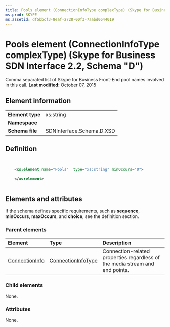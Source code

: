 ```yaml
---
title: Pools element (ConnectionInfoType complexType) (Skype for Business SDN Interface 2.2, Schema "D")
ms.prod: SKYPE
ms.assetid: df5bbcf3-8eaf-2728-00f3-7aabd0644019
---
```



# Pools element (ConnectionInfoType complexType) (Skype for Business SDN Interface 2.2, Schema "D")
Comma separated list of Skype for Business Front-End pool names involved in this call. 
 **Last modified:** October 07, 2015
  
    
    


## Element information


|||
|:-----|:-----|
|**Element type**|xs:string |
|**Namespace**||
|**Schema file**|SDNInterface.Schema.D.XSD |
   

## Definition


```XML


    <xs:element name="Pools"  type="xs:string" minOccurs="0">
    
    </xs:element>
  
```


## Elements and attributes

If the schema defines specific requirements, such as **sequence**, **minOccurs**, **maxOccurs**, and **choice**, see the definition section. 
  
    
    

### Parent elements



|**Element**|**Type**|**Description**|
|:-----|:-----|:-----|
| [ConnectionInfo](connectioninfo-element-1.md)| [ConnectionInfoType](connectioninfotype-complextype-1.md)|Connection-related properties regardless of the media stream and end points. |
   

### Child elements

None. 
  
    
    

### Attributes

None. 
  
    
    

